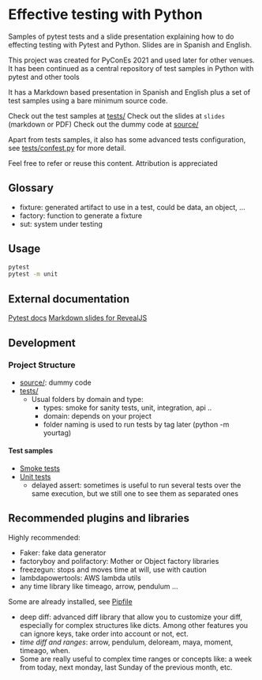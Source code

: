 # Effective testing with Python

Samples of pytest tests and a slide presentation explaining how to
do effecting testing with Pytest and Python. Slides are in Spanish and
English.

This project was created for PyConEs 2021 and used later for other
venues. It has been continued as a central repository of test samples
in Python with pytest and other tools

It has a Markdown based presentation in Spanish and English plus
a set of test samples using a bare minimum source code.

Check out the test samples at [tests/](tests/)
Check out the slides at `slides` (markdown or PDF)
Check out the dummy code at [source/](source/)

Apart from tests samples, it also has some advanced tests configuration, see
[tests/confest.py](tests/conftest.py) for more detail.

Feel free to refer or reuse this content.
Attribution is appreciated

## Glossary

- fixture: generated artifact to use in a test, could be data, an object, ...
- factory: function to generate a fixture
- sut: system under testing

## Usage

```bash
pytest
pytest -m unit
```

## External documentation

[Pytest docs](https://docs.pytest.org/)
[Markdown slides for RevealJS](https://github.com/dadoomer/markdown-slides)

## Development

### Project Structure

- [source/](source/): dummy code
- [tests/](tests/)
  - Usual folders by domain and type:
    - types: smoke for sanity tests, unit, integration, api ..
    - domain: depends on your project
    - folder naming is used to run tests by tag later (python -m yourtag)

#### Test samples

- [Smoke tests](tests/smoke/)
- [Unit tests](tests/unit/)
  - delayed assert: sometimes is useful to run several tests over the same execution,
    but we still one to see them as separated ones

## Recommended plugins and libraries

Highly recommended:

- Faker: fake data generator
- factoryboy and polifactory: Mother or Object factory libraries
- freezegun: stops and moves time at will, use with caution
- lambdapowertools: AWS lambda utils
- any time library like timeago, arrow, pendulum ...

Some are already installed, see [Pipfile](Pipfile)

- deep diff: advanced diff library that allow you to customize your diff,
   especially for complex structures like dicts. Among other features you
   can ignore keys, take order into account or not, ect.
- *time diff and ranges*: arrow, pendulum, deloream, maya, moment, timeago, when.
- Some are really  useful to complex time ranges or concepts like: a week from
   today, next monday, last Sunday of the previous month, etc.
